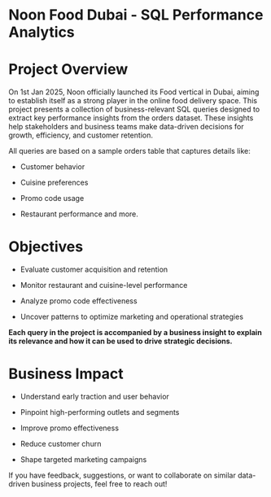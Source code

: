 # Noon Food Dubai - SQL Performance Analytics

# Project Overview
On 1st Jan 2025, Noon officially launched its Food vertical in Dubai, aiming to establish itself as a strong player in the online food delivery space. This project presents a collection of business-relevant SQL queries designed to extract key performance insights from the orders dataset. These insights help stakeholders and business teams make data-driven decisions for growth, efficiency, and customer retention.

All queries are based on a sample orders table that captures details like:

* Customer behavior

* Cuisine preferences

* Promo code usage

* Restaurant performance and more.

# Objectives

* Evaluate customer acquisition and retention

* Monitor restaurant and cuisine-level performance

* Analyze promo code effectiveness

* Uncover patterns to optimize marketing and operational strategies

**Each query in the project is accompanied by a business insight to explain its relevance and how it can be used to drive strategic decisions.**

# Business Impact

* Understand early traction and user behavior

* Pinpoint high-performing outlets and segments

* Improve promo effectiveness

* Reduce customer churn

* Shape targeted marketing campaigns

If you have feedback, suggestions, or want to collaborate on similar data-driven business projects, feel free to reach out!
